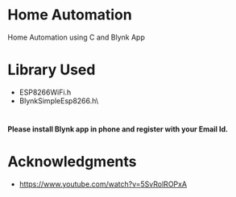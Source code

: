 # Home Automation
Home Automation using C and Blynk App
# Library Used
* ESP8266WiFi.h
* BlynkSimpleEsp8266.h\
#
**Please install Blynk app in phone and register with your Email Id.**
# Acknowledgments
*	https://www.youtube.com/watch?v=5SvRolROPxA

